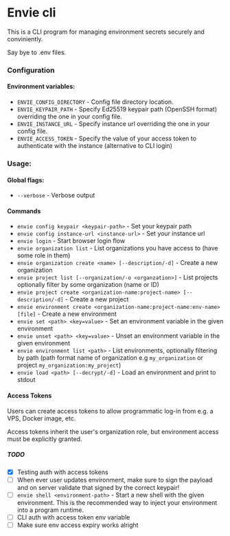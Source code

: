 # Envie cli

This is a CLI program for managing environment secrets securely and conviniently.

Say bye to .env files.

### Configuration

#### Environment variables:
- `ENVIE_CONFIG_DIRECTORY` - Config file directory location.
- `ENVIE_KEYPAIR_PATH` - Specify Ed25519 keypair path (OpenSSH format) overriding the one in your config file.
- `ENVIE_INSTANCE_URL` - Specify instance url overriding the one in your config file.
- `ENVIE_ACCESS_TOKEN` - Specify the value of your access token to authenticate with the instance (alternative to CLI login)

### Usage:

#### Global flags:

- `--verbose` - Verbose output

#### Commands
- `envie config keypair <keypair-path>` - Set your keypair path
- `envie config instance-url <instance-url>` - Set your instance url
- `envie login` - Start browser login flow
- `envie organization list` - List organizations you have access to (have some role in them)
- `envie organization create <name> [--description/-d]` - Create a new organization
- `envie project list [--organization/-o <organzation>]` - List projects optionally filter by some organization (name or ID)
- `envie project create <organization-name:project-name> [--description/-d]` - Create a new project
- `envie environment create <organization-name:project-name:env-name> [file]` - Create a new environment
- `envie set <path> <key=value>` - Set an environment variable in the given environment
- `envie unset <path> <key=value>` - Unset an environment variable in the given environment
- `envie environment list <path>` - List environments, optionally filtering by path (path format name of organization e.g `my_organization` or project `my_organization:my_project`)
- `envie load <path> [--decrypt/-d]` - Load an environment and print to stdout

#### Access Tokens

Users can create access tokens to allow programmatic log-in from e.g. a VPS, Docker image, etc.

Access tokens inherit the user's organization role, but environment access must be explicitly granted.

##### TODO
- [x] Testing auth with access tokens
- [ ] When ever user updates environment, make sure to sign the payload and on server validate that signed by the correct keypair!
- [ ] `envie shell <environment-path>` - Start a new shell with the given environment. This is the recommended way to inject your environment into a program runtime.
- [ ] CLI auth with access token env variable
- [ ] Make sure env access expiry works alright
